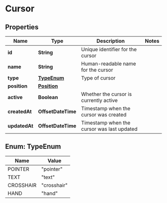 

# Cursor


## Properties

| Name | Type | Description | Notes |
|------------ | ------------- | ------------- | -------------|
|**id** | **String** | Unique identifier for the cursor |  |
|**name** | **String** | Human-readable name for the cursor |  |
|**type** | [**TypeEnum**](#TypeEnum) | Type of cursor |  |
|**position** | [**Position**](Position.md) |  |  |
|**active** | **Boolean** | Whether the cursor is currently active |  |
|**createdAt** | **OffsetDateTime** | Timestamp when the cursor was created |  |
|**updatedAt** | **OffsetDateTime** | Timestamp when the cursor was last updated |  |



## Enum: TypeEnum

| Name | Value |
|---- | -----|
| POINTER | &quot;pointer&quot; |
| TEXT | &quot;text&quot; |
| CROSSHAIR | &quot;crosshair&quot; |
| HAND | &quot;hand&quot; |




